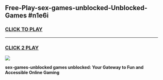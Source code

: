 
## Free-Play-sex-games-unblocked-Unblocked-Games #n1e6i
<h3>
<a href="https://news.freeplayer.one?title=sex-games-unblocked&ref=8M">CLICK TO PLAY</a></h3>
<hr>

<h3>
<a href="https://news.freeplayer.one?title=sex-games-unblocked&ref=8M">CLICK 2 PLAY</a>
  
</h3>

<a href="https://news.freeplayer.one?title=sex-games-unblocked&ref=8M"><img src="https://clearcache.store/games.png"></a>


**sex-games-unblocked games unblocked: Your Gateway to Fun and Accessible Online Gaming**
